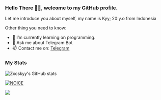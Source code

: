 ### Hello There 👋🏻, welcome to my GitHub profile.

Let me introduce you about myself, my name is Kyy; 20 y.o from Indonesia

Other thing you need to know:

- 🌱 I’m currently learning on programming.
- 💬 Ask me about Telegram Bot
- 📫 Contact me on: [Telegram](https://t.me/zxcskyy)

### My Stats
![Zxcskyy's GitHub stats](https://github-readme-stats.vercel.app/api?username=zxcskyy&show_icons=true&theme=radical)

[![NOICE](https://github-readme-stats.vercel.app/api/top-langs/?username=zxcskyy&layout=compact&theme=midnight-purple&hide=Css)](https://github.com/levina-lab)

![](https://visitor-badge.laobi.icu/badge?page_id=zxcskyy)
